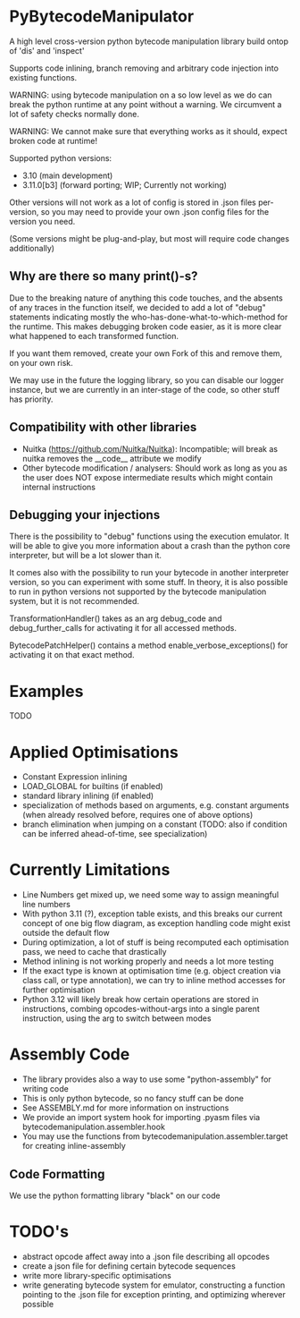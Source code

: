 # PyBytecodeManipulator
A high level cross-version python bytecode manipulation library build ontop 
of 'dis' and 'inspect' 

Supports code inlining, branch removing and arbitrary code injection into 
existing functions.

WARNING: using bytecode manipulation on a so low level as we do can break 
the python runtime at any point without a warning. We circumvent a lot of 
safety checks normally done. 

WARNING: We cannot make sure that everything works as it should, expect broken code 
at runtime!


Supported python versions:

- 3.10 (main development)
- 3.11.0[b3] (forward porting; WIP; Currently not working)

Other versions will not work as a lot of config is stored in .json files per-version,
so you may need to provide your own .json config files for the version you need.

(Some versions might be plug-and-play, but most will require code changes additionally)

## Why are there so many print()-s?

Due to the breaking nature of anything this code touches, and the absents of any traces 
in the function itself, we decided to add a lot of "debug" statements indicating 
mostly the who-has-done-what-to-which-method for the runtime. 
This makes debugging broken code easier, as it is more clear what happened to each transformed function.

If you want them removed, create your own Fork of this and remove them, on your own risk.

We may use in the future the logging library, so you can disable our logger instance, but we 
are currently in an inter-stage of the code, so other stuff has priority.

## Compatibility with other libraries 

- Nuitka (https://github.com/Nuitka/Nuitka): Incompatible; will break as nuitka removes the \_\_code__ attribute 
  we modify
- Other bytecode modification / analysers: Should work as long as you as the user does NOT expose intermediate
  results which might contain internal instructions


## Debugging your injections 

There is the possibility to "debug" functions using the execution emulator.
It will be able to give you more information about a crash than the python core interpreter,
but will be a lot slower than it. 

It comes also with the possibility to run your bytecode in another interpreter version, so 
you can experiment with some stuff.
In theory, it is also possible to run in python versions not supported by the 
bytecode manipulation system, but it is not recommended.

TransformationHandler() takes as an arg debug_code and debug_further_calls
for activating it for all accessed methods. 

BytecodePatchHelper() contains a method enable_verbose_exceptions() for activating it on 
that exact method.


# Examples

TODO


# Applied Optimisations

- Constant Expression inlining
- LOAD_GLOBAL for builtins (if enabled)
- standard library inlining (if enabled)
- specialization of methods based on arguments, e.g. constant arguments (when already resolved before, requires one of above options)
- branch elimination when jumping on a constant (TODO: also if condition can be inferred ahead-of-time, see specialization)


# Currently Limitations

- Line Numbers get mixed up, we need some way to assign meaningful line numbers
- With python 3.11 (?), exception table exists, and this breaks our current concept of one big flow diagram,
  as exception handling code might exist outside the default flow
- During optimization, a lot of stuff is being recomputed each optimisation pass, we need to cache that drastically
- Method inlining is not working properly and needs a lot more testing
- If the exact type is known at optimisation time (e.g. object creation via class call, or type annotation), we can try to
  inline method accesses for further optimisation
- Python 3.12 will likely break how certain operations are stored in instructions, combing opcodes-without-args into a single
  parent instruction, using the arg to switch between modes


# Assembly Code

- The library provides also a way to use some "python-assembly" for writing code
- This is only python bytecode, so no fancy stuff can be done
- See ASSEMBLY.md for more information on instructions
- We provide an import system hook for importing .pyasm files via bytecodemanipulation.assembler.hook
- You may use the functions from bytecodemanipulation.assembler.target for creating inline-assembly


## Code Formatting

We use the python formatting library "black" on our code

# TODO's

- abstract opcode affect away into a .json file describing all opcodes
- create a json file for defining certain bytecode sequences
- write more library-specific optimisations
- write generating bytecode system for emulator, constructing a function pointing to the
.json file for exception printing, and optimizing wherever possible

